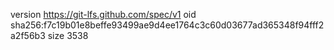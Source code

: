 version https://git-lfs.github.com/spec/v1
oid sha256:f7c19b01e8beffe93499ae9d4ee1764c3c60d03677ad365348f94fff2a2f56b3
size 3538
